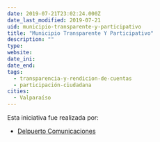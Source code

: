 ```yaml
---
date: 2019-07-21T23:02:24.000Z
date_last_modified: 2019-07-21
uid: municipio-transparente-y-participativo
title: "Municipio Transparente Y Participativo"
description: ""
type: 
website: 
date_ini: 
date_end: 
tags:
  - transparencia-y-rendicion-de-cuentas
  - participación-ciudadana
cities: 
  - Valparaíso
---
```


Esta iniciativa fue realizada por:

- [Delpuerto Comunicaciones](/i/delpuerto-comunicaciones.html)
